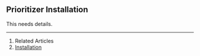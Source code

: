 ## Prioritizer Installation

This needs details.

---

1. Related Articles
2. [Installation](../installation/)
